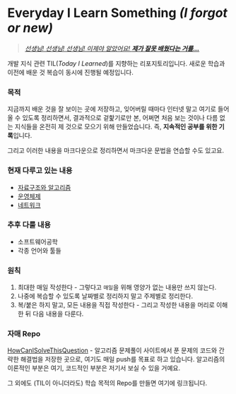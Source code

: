 # Everyday I Learn Something *(I forgot or new)*

> [*선생님! 선생님! 선생님! 이제야 알았어요! __제가 잘못 배웠다는 거를...__*](https://youtu.be/ntceIB35OTg?t=191)

개발 지식 관련 TIL(*Today I Learned*)를 지향하는 리포지토리입니다. 새로운 학습과 이전에 배운 것 복습이 동시에 진행될 예정입니다.

### 목적

지금까지 배운 것을 잘 보이는 곳에 저장하고, 잊어버릴 때마다 인터넷 말고 여기로 들어올 수 있도록 정리하면서, 결과적으로 겉핥기로만 본, 어쩌면 처음 보는 것이나 다름 없는 지식들을 온전히 제 것으로 모으기 위해 만들었습니다. 즉, **지속적인 공부를 위한 기록**입니다. 

그리고 이러한 내용을 마크다운으로 정리하면서 마크다운 문법을 연습할 수도 있고요.

### 현재 다루고 있는 내용

 * [자료구조와 알고리즘](https://github.com/showmanlee/EverydayILearnSomething/tree/master/%EC%9E%90%EB%A3%8C%EA%B5%AC%EC%A1%B0%EC%99%80%20%EC%95%8C%EA%B3%A0%EB%A6%AC%EC%A6%98)
 * [운영체제](https://github.com/showmanlee/EverydayILearnSomething/tree/master/%EC%9A%B4%EC%98%81%EC%B2%B4%EC%A0%9C)
 * [네트워크](https://github.com/showmanlee/EverydayILearnSomething/tree/master/%EB%84%A4%ED%8A%B8%EC%9B%8C%ED%81%AC)

### 추후 다룰 내용
 
 * 소프트웨어공학
 * 각종 언어와 툴들

### 원칙

1. 최대한 매일 작성한다 - 그렇다고 `매일`을 위해 영양가 없는 내용만 쓰지 않는다.
2. 나중에 복습할 수 있도록 날짜별로 정리하지 말고 주제별로 정리한다.
3. 복/붙은 하지 말고, 모든 내용을 직접 작성한다 - 그리고 작성한 내용을 머리로 이해한 뒤 다음 내용을 다룬다.

### 자매 Repo

[HowCanISolveThisQuestion](https://github.com/showmanlee/HowCanISolveThisQuestion) - 알고리즘 문제풀이 사이트에서 푼 문제의 코드와 간략한 해결법을 저장한 곳으로, 여기도 매일 push를 목표로 하고 있습니다. 알고리즘의 이론적인 부분은 여기, 코드적인 부분은 저기서 보실 수 있을 거예요.

그 외에도 (TIL이 아니더라도) 학습 목적의 Repo를 만들면 여기에 링크됩니다.
